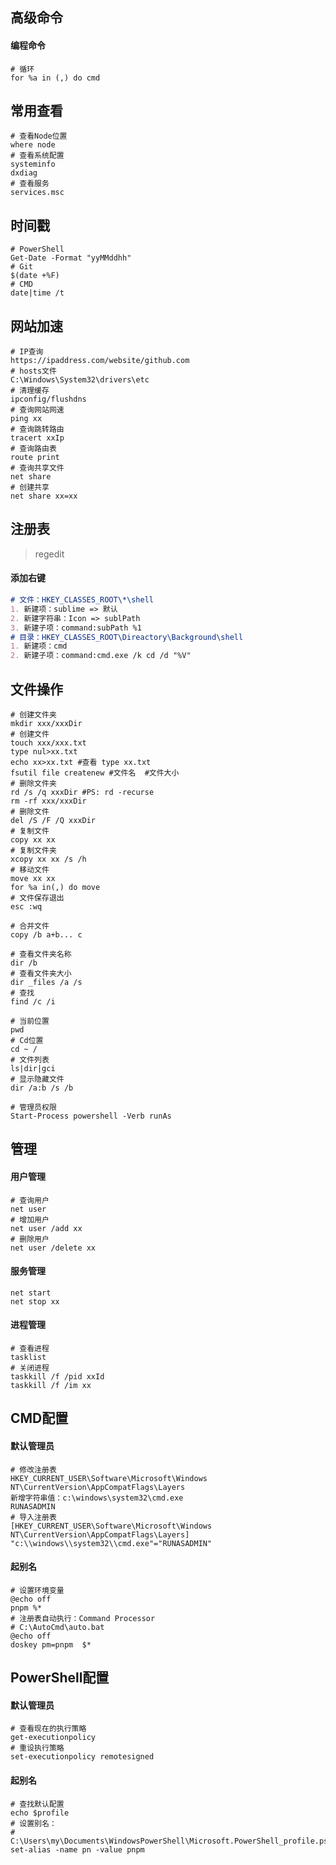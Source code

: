 ## 高级命令

#### 编程命令

```shell
# 循环
for %a in (,) do cmd
```

## 常用查看

~~~shell
# 查看Node位置
where node
# 查看系统配置
systeminfo
dxdiag
# 查看服务
services.msc
~~~

## 时间戳

~~~shell
# PowerShell
Get-Date -Format "yyMMddhh"
# Git
$(date +%F)
# CMD
date|time /t
~~~

## 网站加速

~~~shell
# IP查询
https://ipaddress.com/website/github.com
# hosts文件
C:\Windows\System32\drivers\etc
# 清理缓存
ipconfig/flushdns
# 查询网站网速
ping xx
# 查询跳转路由
tracert xxIp
# 查询路由表
route print
# 查询共享文件
net share
# 创建共享
net share xx=xx
~~~

## 注册表

> regedit

#### 添加右键

```markdown
# 文件：HKEY_CLASSES_ROOT\*\shell
1. 新建项：sublime => 默认
2. 新建字符串：Icon => sublPath
3. 新建子项：command:subPath %1
# 目录：HKEY_CLASSES_ROOT\Direactory\Background\shell
1. 新建项：cmd
2. 新建子项：command:cmd.exe /k cd /d "%V"
```

## 文件操作

~~~shell
# 创建文件夹
mkdir xxx/xxxDir
# 创建文件
touch xxx/xxx.txt
type nul>xx.txt
echo xx>xx.txt #查看 type xx.txt
fsutil file createnew #文件名  #文件大小
# 删除文件夹
rd /s /q xxxDir #PS: rd -recurse
rm -rf xxx/xxxDir
# 删除文件
del /S /F /Q xxxDir
# 复制文件
copy xx xx
# 复制文件夹
xcopy xx xx /s /h
# 移动文件
move xx xx
for %a in(,) do move
# 文件保存退出
esc :wq
~~~

```shell
# 合并文件
copy /b a+b... c
```

~~~shell
# 查看文件夹名称
dir /b
# 查看文件夹大小
dir _files /a /s
# 查找
find /c /i
~~~

~~~shell
# 当前位置
pwd
# Cd位置
cd ~ /
# 文件列表
ls|dir|gci
# 显示隐藏文件
dir /a:b /s /b
~~~

~~~shell
# 管理员权限
Start-Process powershell -Verb runAs 
~~~

## 管理

#### 用户管理

~~~shell
# 查询用户
net user
# 增加用户
net user /add xx
# 删除用户
net user /delete xx
~~~

#### 服务管理

~~~shell
net start
net stop xx
~~~

#### 进程管理

~~~shell
# 查看进程
tasklist
# 关闭进程
taskkill /f /pid xxId
taskkill /f /im xx
~~~

## CMD配置

#### 默认管理员

~~~shell
# 修改注册表
HKEY_CURRENT_USER\Software\Microsoft\Windows NT\CurrentVersion\AppCompatFlags\Layers
新增字符串值：c:\windows\system32\cmd.exe
RUNASADMIN
# 导入注册表
[HKEY_CURRENT_USER\Software\Microsoft\Windows NT\CurrentVersion\AppCompatFlags\Layers]
"c:\\windows\\system32\\cmd.exe"="RUNASADMIN"
~~~

#### 起别名

```shell
# 设置环境变量
@echo off
pnpm %*
# 注册表自动执行：Command Processor
# C:\AutoCmd\auto.bat
@echo off
doskey pm=pnpm  $*
```

## PowerShell配置

#### 默认管理员

```shell
# 查看现在的执行策略
get-executionpolicy
# 重设执行策略
set-executionpolicy remotesigned
```

#### 起别名

```shell
# 查找默认配置
echo $profile
# 设置别名：
# C:\Users\my\Documents\WindowsPowerShell\Microsoft.PowerShell_profile.ps1
set-alias -name pn -value pnpm
```



